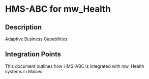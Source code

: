 # HMS-ABC for mw_Health

## Description

Adaptive Business Capabilities

## Integration Points

This document outlines how HMS-ABC is integrated with mw_Health systems in Malawi.
